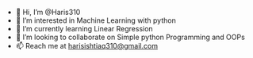 - 👋 Hi, I’m @Haris310
- 👀 I’m interested in Machine Learning with python
- 🌱 I’m currently learning Linear Regression
- 💞️ I’m looking to collaborate on Simple python Programming and OOPs
- 📫 Reach me at harisishtiaq310@gmail.com

<!---
Haris310/Haris310 is a ✨ special ✨ repository because its `README.md` (this file) appears on your GitHub profile.
You can click the Preview link to take a look at your changes.
--->
